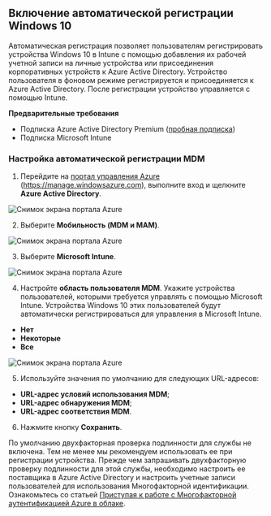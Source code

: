 ## <a name="enable-windows-10-automatic-enrollment"></a>Включение автоматической регистрации Windows 10

Автоматическая регистрация позволяет пользователям регистрировать устройства Windows 10 в Intune с помощью добавления их рабочей учетной записи на личные устройства или присоединения корпоративных устройств к Azure Active Directory. Устройство пользователя в фоновом режиме регистрируется и присоединяется к Azure Active Directory. После регистрации устройство управляется с помощью Intune.

**Предварительные требования**
- Подписка Azure Active Directory Premium ([пробная подписка](http://go.microsoft.com/fwlink/?LinkID=816845))
- Подписка Microsoft Intune


### <a name="configure-automatic-mdm-enrollment"></a>Настройка автоматической регистрации MDM

1. Перейдите на [портал управления Azure](https://portal.azure.com) (https://manage.windowsazure.com), выполните вход и щелкните **Azure Active Directory**.

  ![Снимок экрана портала Azure](../media/auto-enroll-azure-main.png)

2. Выберите **Мобильность (MDM и MAM)**.

  ![Снимок экрана портала Azure](../media/auto-enroll-mdm.png)

3. Выберите **Microsoft Intune**.

  ![Снимок экрана портала Azure](../media/auto-enroll-intune.png)

4. Настройте **область пользователя MDM**. Укажите устройства пользователей, которыми требуется управлять с помощью Microsoft Intune. Устройства Windows 10 этих пользователей будут автоматически регистрироваться для управления в Microsoft Intune.

  - **Нет**
  - **Некоторые**
  - **Все**

 ![Снимок экрана портала Azure](../media/auto-enroll-scope.png)

5. Используйте значения по умолчанию для следующих URL-адресов:
  - **URL-адрес условий использования MDM**;
  - **URL-адрес обнаружения MDM**;
  - **URL-адрес соответствия MDM**.

6. Нажмите кнопку **Сохранить**.

По умолчанию двухфакторная проверка подлинности для службы не включена. Тем не менее мы рекомендуем использовать ее при регистрации устройства. Прежде чем запрашивать двухфакторную проверку подлинности для этой службы, необходимо настроить ее поставщика в Azure Active Directory и настроить учетные записи пользователей для использования Многофакторной идентификации. Ознакомьтесь со статьей [Приступая к работе с Многофакторной аутентификацией Azure в облаке](https://docs.microsoft.com/azure/multi-factor-authentication/multi-factor-authentication-get-started-cloud).
